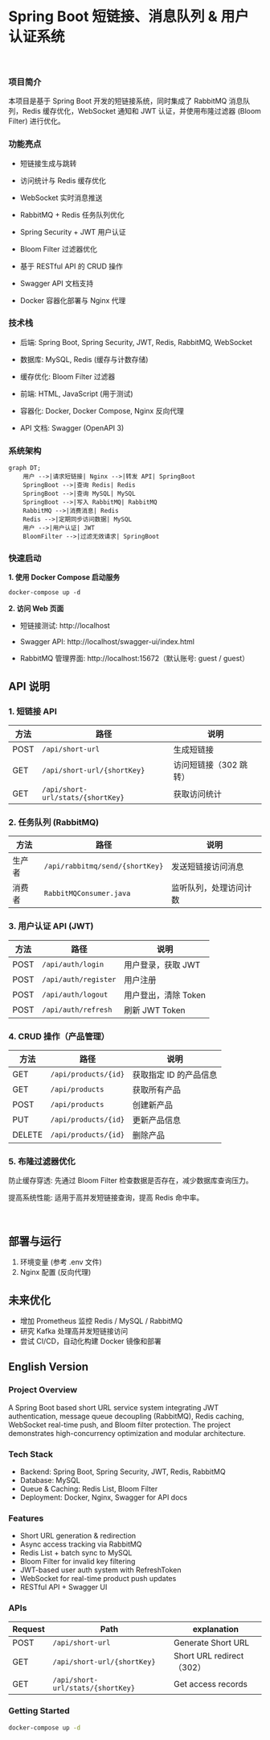 
# Spring Boot 短链接、消息队列 & 用户认证系统

<br>

### **项目简介**

本项目是基于 Spring Boot 开发的短链接系统，同时集成了 RabbitMQ 消息队列，Redis 缓存优化，WebSocket 通知和 JWT 认证，并使用布隆过滤器 (Bloom Filter) 进行优化。

### **功能亮点**

  - 短链接生成与跳转
  
  - 访问统计与 Redis 缓存优化
  
  - WebSocket 实时消息推送
  
  - RabbitMQ + Redis 任务队列优化
  
  - Spring Security + JWT 用户认证
  
  - Bloom Filter 过滤器优化
  
  - 基于 RESTful API 的 CRUD 操作
  
  - Swagger API 文档支持
  
  - Docker 容器化部署与 Nginx 代理


### **技术栈**

  - 后端: Spring Boot, Spring Security, JWT, Redis, RabbitMQ, WebSocket
  
  - 数据库: MySQL, Redis (缓存与计数存储)
  
  - 缓存优化: Bloom Filter 过滤器
  
  - 前端: HTML, JavaScript (用于测试)
  
  - 容器化: Docker, Docker Compose, Nginx 反向代理
  
  - API 文档: Swagger (OpenAPI 3)


### **系统架构**
    
    graph DT;
        用户 -->|请求短链接| Nginx -->|转发 API| SpringBoot
        SpringBoot -->|查询 Redis| Redis
        SpringBoot -->|查询 MySQL| MySQL
        SpringBoot -->|写入 RabbitMQ| RabbitMQ
        RabbitMQ -->|消费消息| Redis
        Redis -->|定期同步访问数据| MySQL
        用户 -->|用户认证| JWT
        BloomFilter -->|过滤无效请求| SpringBoot


### **快速启动**

**1. 使用 Docker Compose 启动服务**

    docker-compose up -d

**2. 访问 Web 页面**

  - 短链接测试: http://localhost

  - Swagger API: http://localhost/swagger-ui/index.html

  - RabbitMQ 管理界面: http://localhost:15672（默认账号: guest / guest）


## **API 说明**

### 1. 短链接 API
| 方法  | 路径                         | 说明                |
|------|------------------------------|---------------------|
| POST | `/api/short-url`             | 生成短链接         |
| GET  | `/api/short-url/{shortKey}`   | 访问短链接（302 跳转）|
| GET  | `/api/short-url/stats/{shortKey}` | 获取访问统计 |

### 2. 任务队列 (RabbitMQ)
| 方法  | 路径                          | 说明                |
|------|-------------------------------|---------------------|
| 生产者 | `/api/rabbitmq/send/{shortKey}` | 发送短链接访问消息 |
| 消费者 | `RabbitMQConsumer.java`      | 监听队列，处理访问计数 |

### 3. 用户认证 API (JWT)
| 方法  | 路径                          | 说明                     |
|------|-------------------------------|--------------------------|
| POST | `/api/auth/login`             | 用户登录，获取 JWT       |
| POST | `/api/auth/register`          | 用户注册                 |
| POST | `/api/auth/logout`            | 用户登出，清除 Token      |
| POST | `/api/auth/refresh`           | 刷新 JWT Token           |

### 4. CRUD 操作（产品管理）
| 方法  | 路径                         | 说明                |
|------|------------------------------|---------------------|
| GET  | `/api/products/{id}`         | 获取指定 ID 的产品信息 |
| GET  | `/api/products`              | 获取所有产品         |
| POST | `/api/products`              | 创建新产品          |
| PUT  | `/api/products/{id}`         | 更新产品信息        |
| DELETE | `/api/products/{id}`       | 删除产品            |


### 5. 布隆过滤器优化

防止缓存穿透: 先通过 Bloom Filter 检查数据是否存在，减少数据库查询压力。

提高系统性能: 适用于高并发短链接查询，提高 Redis 命中率。

<br>

## 部署与运行

1. 环境变量 (参考 .env 文件)
2. Nginx 配置 (反向代理)


## 未来优化

  - 增加 Prometheus 监控 Redis / MySQL / RabbitMQ
  - 研究 Kafka 处理高并发短链接访问
  - 尝试 CI/CD，自动化构建 Docker 镜像和部署


## English Version

### Project Overview
A Spring Boot based short URL service system integrating JWT authentication, message queue decoupling (RabbitMQ), Redis caching, WebSocket real-time push, and Bloom filter protection. The project demonstrates high-concurrency optimization and modular architecture.

### Tech Stack
- Backend: Spring Boot, Spring Security, JWT, Redis, RabbitMQ
- Database: MySQL
- Queue & Caching: Redis List, Bloom Filter
- Deployment: Docker, Nginx, Swagger for API docs

### Features
- Short URL generation & redirection
- Async access tracking via RabbitMQ
- Redis List + batch sync to MySQL
- Bloom Filter for invalid key filtering
- JWT-based user auth system with RefreshToken
- WebSocket for real-time product push updates
- RESTful API + Swagger UI

### APIs
| Request | Path                    |  explanation   |
|------|------------------------------|---------------------|
| POST | `/api/short-url`             | Generate Short URL   |
| GET  | `/api/short-url/{shortKey}`   | Short URL redirect（302）|
| GET  | `/api/short-url/stats/{shortKey}` | Get access records |


### Getting Started
```bash
docker-compose up -d

